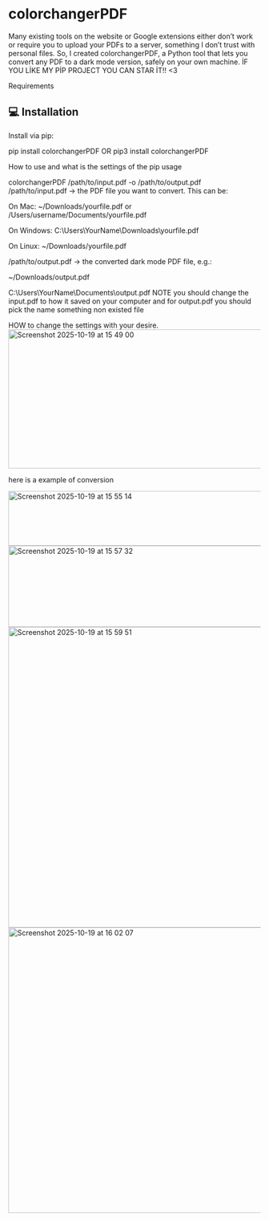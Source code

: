 # colorchangerPDF
Many existing tools on the website or Google extensions either don’t work or require you to upload your PDFs to a server, something I don’t trust with personal files. So, I created colorchangerPDF, a Python tool that lets you convert any PDF to a dark mode version, safely on your own machine.
İF YOU LİKE MY PİP PROJECT YOU CAN STAR İT!! <3


Requirements 
## 💻 Installation

Install via pip:

pip install colorchangerPDF
OR 
pip3 install colorchangerPDF



How to use and what is the settings of the pip usage


colorchangerPDF /path/to/input.pdf -o /path/to/output.pdf
/path/to/input.pdf → the PDF file you want to convert. This can be:

On Mac: ~/Downloads/yourfile.pdf or /Users/username/Documents/yourfile.pdf

On Windows: C:\Users\YourName\Downloads\yourfile.pdf

On Linux: ~/Downloads/yourfile.pdf

/path/to/output.pdf → the converted dark mode PDF file, e.g.:

~/Downloads/output.pdf

C:\Users\YourName\Documents\output.pdf
NOTE you should change the input.pdf to how it saved on your computer and for output.pdf you should pick the name something non existed file


HOW to change the settings with your desire.
<img width="506" height="277" alt="Screenshot 2025-10-19 at 15 49 00" src="https://github.com/user-attachments/assets/2f560e7e-91f4-48d5-aeed-a9e865e776cf" />


here is a example of conversion 


<img width="567" height="109" alt="Screenshot 2025-10-19 at 15 55 14" src="https://github.com/user-attachments/assets/b71be267-ca8e-49ff-a04b-d9fd58c849ea" />
<img width="562" height="162" alt="Screenshot 2025-10-19 at 15 57 32" src="https://github.com/user-attachments/assets/7d19257a-181d-4a4d-9e0c-4d14252ffd88" />
<img width="648" height="599" alt="Screenshot 2025-10-19 at 15 59 51" src="https://github.com/user-attachments/assets/70d48569-cee4-4bba-9120-25186f01d966" />
<img width="678" height="569" alt="Screenshot 2025-10-19 at 16 02 07" src="https://github.com/user-attachments/assets/605280f8-b840-486b-bb1b-33479c3407b6" />


